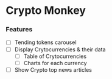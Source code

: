 # Crypto Monkey

### Features

- [ ] Tending tokens carousel
- [ ] Display Crytocurrencies & their data
  - [ ] Table of Crytocurrencies
  - [ ] Charts for each currency
- [ ] Show Crypto top news articles

